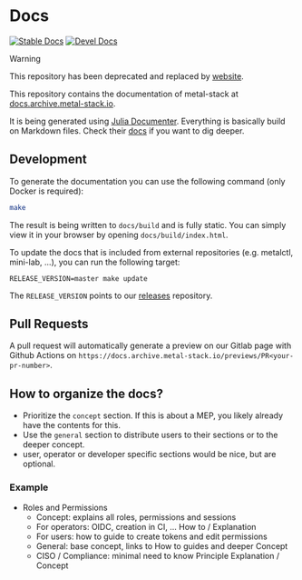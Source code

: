 # Docs

[![Stable Docs](https://img.shields.io/badge/docs-stable-blue.svg)](https://docs.archive.metal-stack.io/)
[![Devel Docs](https://img.shields.io/badge/docs-dev-blue.svg)](https://docs.archive.metal-stack.io/dev/)

> [!WARNING]
> This repository has been deprecated and replaced by [website](https://github.com/metal-stack/website).

This repository contains the documentation of metal-stack at [docs.archive.metal-stack.io](https://docs.archive.metal-stack.io/).

It is being generated using [Julia Documenter](https://github.com/JuliaDocs/Documenter.jl). Everything is basically build on Markdown files. Check their [docs](https://juliadocs.github.io/Documenter.jl/stable/) if you want to dig deeper.

## Development

To generate the documentation you can use the following command (only Docker is required):

```bash
make
```

The result is being written to `docs/build` and is fully static. You can simply view it in your browser by opening `docs/build/index.html`.

To update the docs that is included from external repositories (e.g. metalctl, mini-lab, ...), you can run the following target:

```make
RELEASE_VERSION=master make update
```

The `RELEASE_VERSION` points to our [releases](https://github.com/metal-stack/releases) repository.

## Pull Requests

A pull request will automatically generate a preview on our Gitlab page with Github Actions on `https://docs.archive.metal-stack.io/previews/PR<your-pr-number>`.

## How to organize the docs?

- Prioritize the `concept` section. If this is about a MEP, you likely already have the contents for this.
- Use the `general` section to distribute users to their sections or to the deeper concept.
- user, operator or developer specific sections would be nice, but are optional.

### Example

- Roles and Permissions
  - Concept: explains all roles, permissions and sessions
  - For operators: OIDC, creation in CI, ... How to / Explanation
  - For users: how to guide to create tokens and edit permissions
  - General: base concept, links to How to guides and deeper Concept
  - CISO / Compliance: minimal need to know Principle Explanation / Concept
